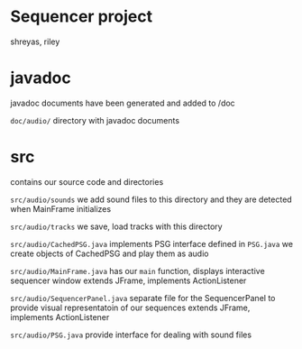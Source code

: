 # Sequencer project

shreyas, riley


# javadoc
javadoc documents have been generated and added to /doc

`doc/audio/`
directory with javadoc documents

# src
contains our source code and directories

`src/audio/sounds`
we add sound files to this directory and they are detected when MainFrame initializes

`src/audio/tracks`
we save, load tracks with this directory

`src/audio/CachedPSG.java`
implements PSG interface defined in `PSG.java`
we create objects of CachedPSG and play them as audio

`src/audio/MainFrame.java`
has our `main` function, displays interactive sequencer window
extends JFrame, implements ActionListener

`src/audio/SequencerPanel.java`
separate file for the SequencerPanel to provide visual representatoin of our sequences
extends JFrame, implements ActionListener

`src/audio/PSG.java`
provide interface for dealing with sound files
